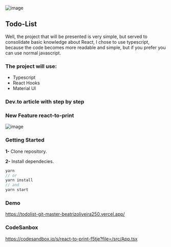 ![image](https://user-images.githubusercontent.com/65451957/133009423-0dd2527e-96a3-4308-a402-7b513b4b7884.png)

## Todo-List
Well, the project that will be presented is very simple, but served to consolidate basic knowledge about React, I chose to use typescript, because the code becomes more readable and simple, but if you prefer you can use normal javascript.

### The project will use:

- Typescript
- React Hooks
- Material UI

### Dev.to article with step by step

### New Feature react-to-print
![image](https://user-images.githubusercontent.com/65451957/133009303-393635bd-0c71-4de1-ac50-51ce0d53f75e.png)

### Getting Started
**1-** Clone repository.

**2-** Install dependecies.
```js
yarn
// or
yarn install
// and
yarn start
```

### Demo
https://todolist-git-master-beatrizoliveira250.vercel.app/

### CodeSanbox
https://codesandbox.io/s/react-to-print-f5tje?file=/src/App.tsx

